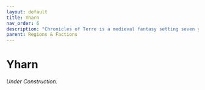 ```yaml
---
layout: default
title: Yharn
nav_order: 6
description: "Chronicles of Terre is a medieval fantasy setting seven years in the writing, currently for dungeons & dragons 5th edition."
parent: Regions & Factions
---
```


# Yharn

*Under Construction.*